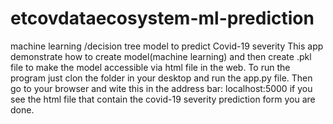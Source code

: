 # etcovdataecosystem-ml-prediction
machine learning /decision tree model to predict Covid-19 severity 
This app demonstrate how to create model(machine learning) and then create .pkl file to make the model accessible via html file in the web. 
To run the program just clon the folder in your desktop and run the app.py file. 
Then go to your browser and wite this in the address bar: localhost:5000
if you see the html file that contain the covid-19 severity prediction form you are done.
